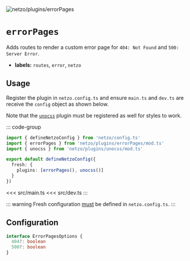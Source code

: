 <img src="https://raw.githubusercontent.com/netzo/netzo/main/assets/plugins/errorPages.svg" alt="netzo/plugins/errorPages" class="mb-5 w-75px">

# `errorPages`

Adds routes to render a custom error page for `404: Not Found` and `500: Server Error`.

- **labels:** `routes`, `error`, `netzo`

## Usage

Register the plugin in `netzo.config.ts` and ensure `main.ts` and `dev.ts` are receive the `config` object as shown below.

Note that the [`unocss`](/docs/netzo/plugins/unocss) plugin must be registered as well for styles to work.

::: code-group
```ts [netzo.config.ts]
import { defineNetzoConfig } from 'netzo/config.ts'
import { errorPages } from 'netzo/plugins/errorPages/mod.ts'
import { unocss } from 'netzo/plugins/unocss/mod.ts'

export default defineNetzoConfig({
  fresh: {
    plugins: [errorPages(), unocss()]
  }
})
```
<<< src/main.ts
<<< src/dev.ts
:::

::: warning Fresh configuration [must](https://fresh.deno.dev/docs/concepts/ahead-of-time-builds#migrating-existing-projects-with-plugins) be defined in `netzo.config.ts`.
:::

## Configuration

```ts
interface ErrorPagesOptions {
  404?: boolean
  500?: boolean
}
```
